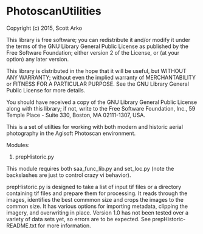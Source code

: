 # PhotoscanUtilities

Copyright (c) 2015, Scott Arko 
 
This library is free software; you can redistribute it and/or
modify it under the terms of the GNU Library General Public
License as published by the Free Software Foundation; either
version 2 of the License, or (at your option) any later version.
 
This library is distributed in the hope that it will be useful,
but WITHOUT ANY WARRANTY; without even the implied warranty of
MERCHANTABILITY or FITNESS FOR A PARTICULAR PURPOSE.  See the GNU
Library General Public License for more details.
 
You should have received a copy of the GNU Library General Public
License along with this library; if not, write to the
Free Software Foundation, Inc., 59 Temple Place - Suite 330,
Boston, MA 02111-1307, USA.



This is a set of utilties for working with both modern and historic aerial photography 
in the Agisoft Photoscan environment.


Modules:

1)  prepHistoric.py 

This module requires both saa\_func\_lib.py and set\_loc.py (note the backslashes are just to control crazy vi behavior).  

prepHistoric.py is designed to take a list of input tif files or a directory containing tif files and prepare them for 
processing.  It reads through the images, identifies the best commmon size and crops the images to the common size.  It 
has various options for importing metadata, clipping the imagery, and overwriting in place.  Version 1.0 has not been tested over a 
variety of data sets yet, so errors are to be expected.  See prepHistoric-README.txt for more information.  







